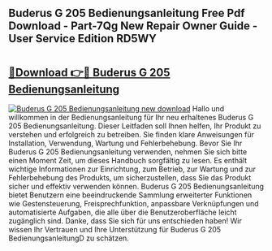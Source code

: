 ## Buderus G 205 Bedienungsanleitung Free Pdf Download - Part-7Qg New Repair Owner Guide - User Service Edition RD5WY

# <h2><a href="http://df4bfw.blite.top/?on=Buderus+G+205+Bedienungsanleitung">🔗Download 👉🔴 Buderus G 205 Bedienungsanleitung</a></h2>

[![Buderus G 205 Bedienungsanleitung new download](https://i.imgur.com/lujVjoI.png)](http://df4bfw.blite.top/?on=Buderus+G+205+Bedienungsanleitung)
Hallo und willkommen in der Bedienungsanleitung für Ihr neu erhaltenes Buderus G 205 Bedienungsanleitung. Dieser Leitfaden soll Ihnen helfen, Ihr Produkt zu verstehen und erfolgreich zu betreiben. Sie finden klare Anweisungen für Installation, Verwendung, Wartung und Fehlerbehebung. Bevor Sie Ihr Buderus G 205 Bedienungsanleitung verwenden, nehmen Sie sich bitte einen Moment Zeit, um dieses Handbuch sorgfältig zu lesen. Es enthält wichtige Informationen zur Einrichtung, zum Betrieb, zur Wartung und zur Fehlerbehebung des Produkts, um sicherzustellen, dass Sie das Produkt sicher und effektiv verwenden können. Buderus G 205 Bedienungsanleitung bietet Benutzern eine beeindruckende Sammlung erweiterter Funktionen wie Gestensteuerung, Freisprechfunktion, anpassbare Verknüpfungen und automatisierte Aufgaben, die alle über die Benutzeroberfläche leicht zugänglich sind. Danke, dass Sie sich für uns entschieden haben! Wir wissen Ihr Vertrauen und Ihre Unterstützung für Buderus G 205 BedienungsanleitungD zu schätzen.
